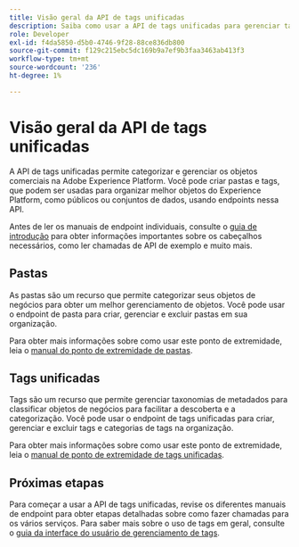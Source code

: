 ```yaml
---
title: Visão geral da API de tags unificadas
description: Saiba como usar a API de tags unificadas para gerenciar tags e pastas unificadas na Adobe Experience Platform.
role: Developer
exl-id: f4da5850-d5b0-4746-9f28-88ce836db800
source-git-commit: f129c215ebc5dc169b9a7ef9b3faa3463ab413f3
workflow-type: tm+mt
source-wordcount: '236'
ht-degree: 1%

---
```


# Visão geral da API de tags unificadas

A API de tags unificadas permite categorizar e gerenciar os objetos comerciais na Adobe Experience Platform. Você pode criar pastas e tags, que podem ser usadas para organizar melhor objetos do Experience Platform, como públicos ou conjuntos de dados, usando endpoints nessa API.

Antes de ler os manuais de endpoint individuais, consulte o [guia de introdução](./getting-started.md) para obter informações importantes sobre os cabeçalhos necessários, como ler chamadas de API de exemplo e muito mais.

## Pastas

As pastas são um recurso que permite categorizar seus objetos de negócios para obter um melhor gerenciamento de objetos. Você pode usar o endpoint de pasta para criar, gerenciar e excluir pastas em sua organização.

Para obter mais informações sobre como usar este ponto de extremidade, leia o [manual do ponto de extremidade de pastas](./folders.md).

## Tags unificadas

Tags são um recurso que permite gerenciar taxonomias de metadados para classificar objetos de negócios para facilitar a descoberta e a categorização. Você pode usar o endpoint de tags unificadas para criar, gerenciar e excluir tags e categorias de tags na organização.

Para obter mais informações sobre como usar este ponto de extremidade, leia o [manual de ponto de extremidade de tags unificadas](./tags.md).

## Próximas etapas

Para começar a usar a API de tags unificadas, revise os diferentes manuais de endpoint para obter etapas detalhadas sobre como fazer chamadas para os vários serviços. Para saber mais sobre o uso de tags em geral, consulte o [guia da interface do usuário de gerenciamento de tags](../ui/managing-tags.md).
